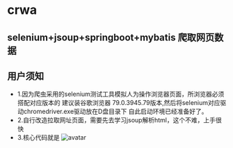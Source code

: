 # crwa
selenium+jsoup+springboot+mybatis 爬取网页数据
---
## 用户须知
+ 1.因为爬虫采用的selenium测试工具模拟人为操作浏览器页面，所浏览器必须搭配对应版本的
建议装谷歌浏览器 79.0.3945.79版本,然后将selenium对应驱动chromedriver.exe驱动放在D盘目录下
自此启动环境已经准备好了。
+ 2.自行改造拉取网址页面，需要先去学习jsoup解析html，这个不难，上手很快
+ 3.核心代码就是
![avatar](https://2ys.oss-cn-shenzhen.aliyuncs.com/github/craw/1603767873%281%29.jpg)
